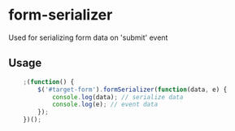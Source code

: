 # form-serializer
Used for serializing form data on 'submit' event

## Usage
```javascript
    ;(function() {
        $('#target-form').formSerializer(function(data, e) {
            console.log(data); // serialize data
            console.log(e); // event data
        });
    })();
```

